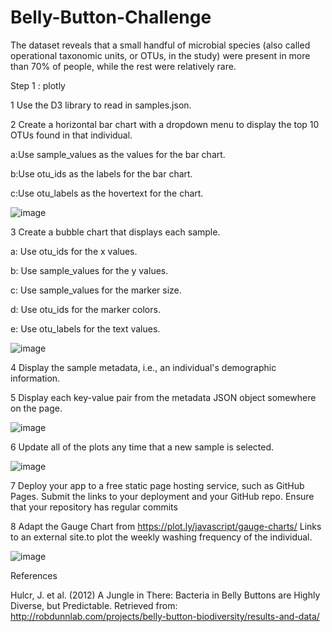 # Belly-Button-Challenge
The dataset reveals that a small handful of microbial species (also called operational taxonomic units, or OTUs, in the study) were present in more than 70% of people, while the rest were relatively rare.
 
 Step 1 : plotly 

1 Use the D3 library to read in samples.json.
   
2 Create a horizontal bar chart with a dropdown menu to display the top 10 OTUs found in that individual.

a:Use sample_values as the values for the bar chart.

b:Use otu_ids as the labels for the bar chart.

c:Use otu_labels as the hovertext for the chart.
 
 ![image](https://user-images.githubusercontent.com/111711194/205523640-307f8832-5854-4c1d-9ad3-80ef11504435.png)




3 Create a bubble chart that displays each sample.

 a: Use otu_ids for the x values.

 b: Use sample_values for the y values.

 c: Use sample_values for the marker size.

 d: Use otu_ids for the marker colors.

 e: Use otu_labels for the text values.
 
 ![image](https://user-images.githubusercontent.com/111711194/205523720-0c2c89b1-a033-454d-9635-df8f7a8e1fbd.png)

4 Display the sample metadata, i.e., an individual's demographic information.

5 Display each key-value pair from the metadata JSON object somewhere on the page.

![image](https://user-images.githubusercontent.com/111711194/205523798-c4b9314e-c866-404a-a0fe-cff1b45c04e5.png)

6 Update all of the plots any time that a new sample is selected.

![image](https://user-images.githubusercontent.com/111711194/205523962-0b01e709-af78-45be-8e34-b073ae38d139.png)

7 Deploy your app to a free static page hosting service, such as GitHub Pages. Submit the links to your deployment and your GitHub repo. Ensure that your repository has regular commits

8 Adapt the Gauge Chart from https://plot.ly/javascript/gauge-charts/ Links to an external site.to plot the weekly washing frequency of the individual.

 ![image](https://user-images.githubusercontent.com/111711194/205524411-f0c4bc36-5644-4712-a87e-e636ce8bfb24.png)

References

Hulcr, J. et al. (2012) A Jungle in There: Bacteria in Belly Buttons are Highly Diverse, but Predictable. Retrieved from: http://robdunnlab.com/projects/belly-button-biodiversity/results-and-data/

